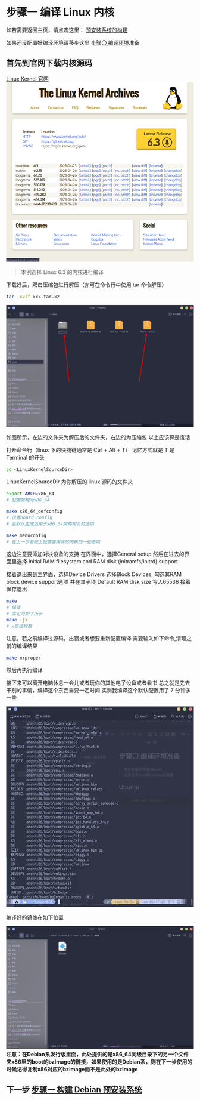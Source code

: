 # 步骤一 编译 Linux 内核

如若需要返回主页，请点击这里：
[预安装系统的构建](./README.md)

如果还没配置好编译环境请移步这里
[步骤〇 编译环境准备](./Step0.md)

## 首先到官网下载内核源码

[Linux Kernel 官网](https://kernel.org/)
![1682759867543](image/Step1/1682759867543.png)

> 本例选择 Linux 6.3 的内核进行编译

下载好后，双击压缩包进行解压（亦可在命令行中使用 tar 命令解压）

```bash
tar -xvJf xxx.tar.xz
```

![1682760262706](image/Step1/1682760262706.png)

如图所示，左边的文件夹为解压后的文件夹，右边的为压缩包
以上应该算是废话

打开命令行（linux 下的快捷键通常是 Ctrl + Alt + T）
记忆方式就是 T 是 Terminal 的开头

```bash
cd <LinuxKernelSourceDir>
```

LinuxKernelSourceDir 为你解压的 linux 源码的文件夹

```bash
export ARCH=x86_64
# 配置架构为x86_64
```

```bash
make x86_64_defconfig
# 设置board config
# 会默认生成适用于x86_64架构相关的选项
```

```bash
make menuconfig
# 在上一步基础上配置要编译的内核的一些选项
```

这边注意要添加对块设备的支持
在界面中，选择General setup
然后在进去的界面里选择 Initial RAM filesystem and RAM disk (initramfs/initrd) support

接着退出来到主界面，选择Device Drivers
选择Block Devices, 勾选其RAM block device support选项
并在其子项 Default RAM disk size 写入65536
接着保存退出


```bash
make
# 编译
# 亦可为如下所示
make -jx
# x是线程数
```

注意，若之前编译过源码，出错或者想要重新配置编译
需要输入如下命令,清理之前的编译结果
```bash
make mrproper
```
然后再执行编译


接下来可以离开电脑休息一会儿或者玩你的其他电子设备或者看书
总之就是先去干别的事情，编译这个东西需要一定时间
实测我编译这个默认配置用了 7 分钟多一些

![1682762189134](image/Step1/1682762189134.png)

编译好的镜像在如下位置

![1682769835434](image/Step1/1682769835434.png)
**注意：在Debian系发行版里面，此处提供的是x86_64同级目录下的另一个文件夹x86里的boot的bzImage的链接，如果使用的是Debian系，则在下一步使用的时候记得复制x86对应的bzImage而不是此处的bzImage**

## 下一步 [步骤一 构建 Debian 预安装系统](./Step2.1.md)

